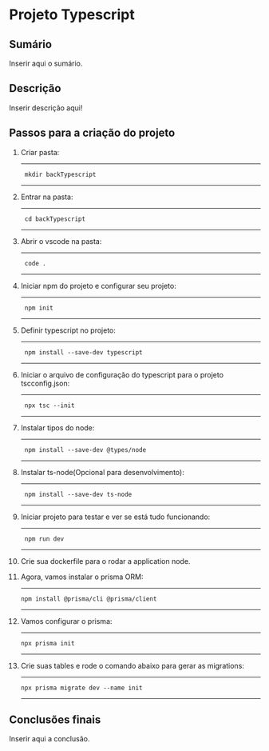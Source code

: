 # Projeto Typescript

## Sumário

Inserir aqui o sumário.

## Descrição

Inserir descrição aqui!

## Passos para a criação do projeto

1. Criar pasta:

    ---
        mkdir backTypescript
    ---

2. Entrar na pasta:

    ---
        cd backTypescript
    ---

3. Abrir o vscode na pasta:

    ---
        code .
    ---

4. Iniciar npm do projeto e configurar seu projeto:

    ---
        npm init
    ---

5. Definir typescript no projeto:

    ---
        npm install --save-dev typescript
    ---

6. Iniciar o arquivo de configuração do typescript para o projeto tscconfig.json:

    ---
        npx tsc --init
    ---

7. Instalar tipos do node:

    ---
        npm install --save-dev @types/node
    ---

8. Instalar ts-node(Opcional para desenvolvimento):

    ---
        npm install --save-dev ts-node
    ---

9. Iniciar projeto para testar e ver se está tudo funcionando:

    ---
        npm run dev
    ---

10. Crie sua dockerfile para o rodar a application node.
11. Agora, vamos instalar o prisma ORM:

    ---
        npm install @prisma/cli @prisma/client
    ---

12. Vamos configurar o prisma:

    ---
        npx prisma init
    ---

13. Crie suas tables e rode o comando abaixo para gerar as migrations:

    ---
        npx prisma migrate dev --name init
    ---

## Conclusões finais

Inserir aqui a conclusão.
